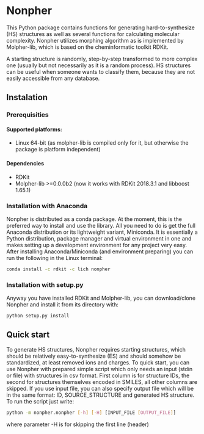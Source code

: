 # Nonpher
This Python package contains functions for generating hard-to-synthesize (HS) structures as well as several functions for
calculating molecular complexity. Nonpher utilizes morphing algorithm as is implemented by Molpher-lib, which is based on
the cheminformatic toolkit RDKit.

A starting structure is randomly, step-by-step transformed to more complex one (usually but not necessarily as it is a
random process). HS structures can be useful when someone wants to classify them, because they are not easily accessible
from any database.
 
## Instalation
### Prerequisities
#### Supported platforms:
* Linux 64-bit (as molpher-lib is compiled only for it, but otherwise the package is platform independent)

#### Dependencies
* RDKit
* Molpher-lib >=0.0.0b2 (now it works with RDKit 2018.3.1 and libboost 1.65.1)

### Installation with Anaconda
Nonpher is distributed as a conda package. At the moment, this is the preferred way to install and use the library.
All you need to do is get the full Anaconda distribution or its lightweight variant, Miniconda. It is essentially a
Python distribution, package manager and virtual environment in one and makes setting up a development environment
for any project very easy. After installing Anaconda/Miniconda (and environment preparing) you can run the following in
the Linux terminal:
```bash
conda install -c rdkit -c lich nonpher
```

### Installation with setup.py
Anyway you have installed RDKit and Molpher-lib, you can download/clone Nonpher and install it 
from its directory with:
```bash
python setup.py install
```

## Quick start
To generate HS structures, Nonpher requires starting structures, which should be relatively easy-to-synthesize (ES)
and should somehow be standardized, at least removed ions and charges. To quick start, you can use Nonpher with prepared
simple script which only needs an input (stdin or file) with structures in csv format. First column is for structure IDs,
the second for structures themselves encoded in SMILES, all other columns are skipped. If you use input file, you can also
specify output file which will be in the same format: ID, SOURCE_STRUCTURE and generated HS structure.
To run the script just write: 

```bash
python -m nonpher.nonpher [-h] [-H] [INPUT_FILE [OUTPUT_FILE]]
```

where parameter -H is for skipping the first line (header)

